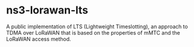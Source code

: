 # ns3-lorawan-lts
A public implementation of LTS (Lightweight Timeslotting), an approach to TDMA over LoRaWAN that is based on the properties of mMTC and the LoRaWAN access method.
